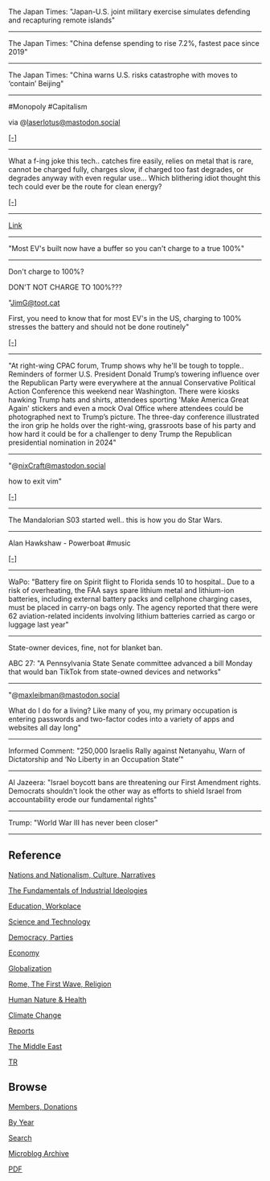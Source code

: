 
The Japan Times: "Japan-U.S. joint military exercise simulates
defending and recapturing remote islands"

---

The Japan Times: "China defense spending to rise 7.2%, fastest pace since 2019"

---

The Japan Times: "China warns U.S. risks catastrophe with moves to
‘contain’ Beijing"

---

\#Monopoly \#Capitalism

via @laserlotus@mastodon.social

[[-]](https://files.mastodon.social/media_attachments/files/109/699/220/968/134/423/original/503f2a77c2508295.png)

---

What a f-ing joke this tech.. catches fire easily, relies on metal
that is rare, cannot be charged fully, charges slow, if charged too
fast degrades, or degrades anyway with even regular use... Which
blithering idiot thought this tech could ever be the route for clean
energy?

[[-]](2022/11/battery-electric.html)

---

[Link](mbl/2023/hexadic_facepalm.jpg)

---

"Most EV's built now have a buffer so you can't charge to a true 100%"

---

Don't charge to 100%?

DON'T NOT CHARGE TO 100%???

"JimG@toot.cat

First, you need to know that for most EV's in the US, charging to 100%
stresses the battery and should not be done routinely"

[[-]](https://mastodon.social/@JimG@toot.cat/109946177063636386)

---

"At right-wing CPAC forum, Trump shows why he'll be tough to
topple.. Reminders of former U.S. President Donald Trump’s towering
influence over the Republican Party were everywhere at the annual
Conservative Political Action Conference this weekend near Washington.
There were kiosks hawking Trump hats and shirts, attendees sporting
'Make America Great Again' stickers and even a mock Oval Office where
attendees could be photographed next to Trump’s picture. The three-day
conference illustrated the iron grip he holds over the right-wing,
grassroots base of his party and how hard it could be for a challenger
to deny Trump the Republican presidential nomination in 2024"

---

"@nixCraft@mastodon.social

how to exit vim"

[[-]](https://files.mastodon.social/media_attachments/files/109/959/882/153/012/346/original/ef61141d2fc00c99.png)

---

The Mandalorian S03 started well.. this is how you do Star Wars. 

---

Alan Hawkshaw - Powerboat \#music

[[-]](https://youtu.be/rDqnc32guYg)

---

WaPo: "Battery fire on Spirit flight to Florida sends 10 to hospital..
Due to a risk of overheating, the FAA says spare lithium metal and
lithium-ion batteries, including external battery packs and cellphone
charging cases, must be placed in carry-on bags only. The agency
reported that there were 62 aviation-related incidents involving
lithium batteries carried as cargo or luggage last year"

---

State-owner devices, fine, not for blanket ban. 

ABC 27: "A Pennsylvania State Senate committee advanced a bill Monday
that would ban TikTok from state-owned devices and networks"

---

"@maxleibman@mastodon.social

What do I do for a living? Like many of you, my primary occupation is
entering passwords and two-factor codes into a variety of apps and
websites all day long"

---

Informed Comment: "250,000 Israelis Rally against Netanyahu, Warn of
Dictatorship and ‘No Liberty in an Occupation State’"

---

Al Jazeera: "Israel boycott bans are threatening our First Amendment
rights. Democrats shouldn't look the other way as efforts to shield
Israel from accountability erode our fundamental rights"

---

Trump: "World War III has never been closer" 

---

## Reference

[Nations and Nationalism, Culture, Narratives](0119/2013/02/nations-and-nationalism.html)

[The Fundamentals of Industrial Ideologies](0119/2011/04/fundamentals-of-industrial-ideologies.html)

[Education, Workplace](0119/2017/09/education-workplace.html)

[Science and Technology](0119/2018/09/science-technology.html)

[Democracy, Parties](0119/2016/11/democracy.html)

[Economy](2021/01/economy.html)

[Globalization](0119/2018/09/globalization.html)

[Rome, The First Wave, Religion](0119/2017/12/rome.html)

[Human Nature & Health](2020/07/human-nature.html)

[Climate Change](2022/01/climate.html)

[Reports](2021/01/reports.html)

[The Middle East](0119/2019/07/middleeast.html)

[TR](../tr)

## Browse

[Members, Donations](2022/08/members.html)

[By Year](years.html)

[Search](search.html)

[Microblog Archive](mbl/index.html)

[PDF](https://drive.google.com/uc?export=view&id=1FSi-1MnqXVq_PVTEXzzflwN8-7h92N_R)
